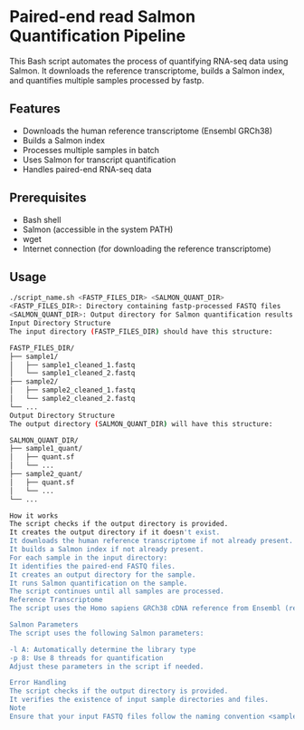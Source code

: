 # Paired-end read Salmon Quantification Pipeline

This Bash script automates the process of quantifying RNA-seq data using Salmon. It downloads the reference transcriptome, builds a Salmon index, and quantifies multiple samples processed by fastp.

## Features

- Downloads the human reference transcriptome (Ensembl GRCh38)
- Builds a Salmon index
- Processes multiple samples in batch
- Uses Salmon for transcript quantification
- Handles paired-end RNA-seq data

## Prerequisites

- Bash shell
- Salmon (accessible in the system PATH)
- wget
- Internet connection (for downloading the reference transcriptome)

## Usage

```bash
./script_name.sh <FASTP_FILES_DIR> <SALMON_QUANT_DIR>
<FASTP_FILES_DIR>: Directory containing fastp-processed FASTQ files
<SALMON_QUANT_DIR>: Output directory for Salmon quantification results
Input Directory Structure
The input directory (FASTP_FILES_DIR) should have this structure:

FASTP_FILES_DIR/
├── sample1/
│   ├── sample1_cleaned_1.fastq
│   └── sample1_cleaned_2.fastq
├── sample2/
│   ├── sample2_cleaned_1.fastq
│   └── sample2_cleaned_2.fastq
└── ...
Output Directory Structure
The output directory (SALMON_QUANT_DIR) will have this structure:

SALMON_QUANT_DIR/
├── sample1_quant/
│   ├── quant.sf
│   └── ...
├── sample2_quant/
│   ├── quant.sf
│   └── ...
└── ...

How it works
The script checks if the output directory is provided.
It creates the output directory if it doesn't exist.
It downloads the human reference transcriptome if not already present.
It builds a Salmon index if not already present.
For each sample in the input directory:
It identifies the paired-end FASTQ files.
It creates an output directory for the sample.
It runs Salmon quantification on the sample.
The script continues until all samples are processed.
Reference Transcriptome
The script uses the Homo sapiens GRCh38 cDNA reference from Ensembl (release 109). If a different reference is needed, update the REFERENCE_FA and REFERENCE_URL variables in the script.

Salmon Parameters
The script uses the following Salmon parameters:

-l A: Automatically determine the library type
-p 8: Use 8 threads for quantification
Adjust these parameters in the script if needed.

Error Handling
The script checks if the output directory is provided.
It verifies the existence of input sample directories and files.
Note
Ensure that your input FASTQ files follow the naming convention <sample_name>_cleaned_1.fastq and <sample_name>_cleaned_2.fastq for paired-end data.
